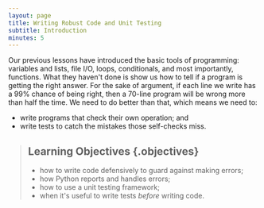 ```yaml
---
layout: page
title: Writing Robust Code and Unit Testing
subtitle: Introduction
minutes: 5
---
```


Our previous lessons have introduced the basic tools of programming:
variables and lists, file I/O, loops, conditionals, and most importantly, functions. What they haven't done is show us how to tell if a program is getting the right answer. For the sake of argument, if each line we write has a 99% chance of being right, then a 70-line program will be wrong more than half the time. We need to do better than that, which means we need to:

* write programs that check their own operation; and
* write tests to catch the mistakes those self-checks miss.

> ## Learning Objectives {.objectives}
>
> * how to write code defensively to guard against making errors;
> * how Python reports and handles errors;
> * how to use a unit testing framework;
> * when it's useful to write tests *before* writing code.

